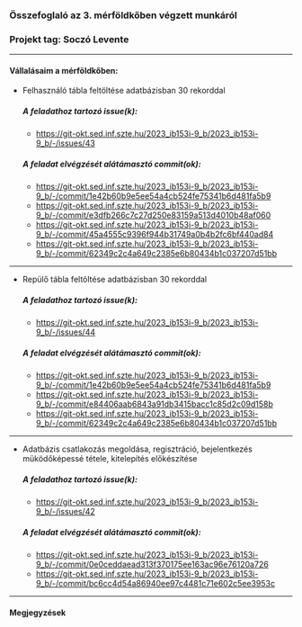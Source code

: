 ### Összefoglaló az 3. mérföldkőben végzett munkáról

### Projekt tag: Soczó Levente

___

#### Vállalásaim a mérföldkőben: 

 - Felhasználó tábla feltöltése adatbázisban 30 rekorddal

    ##### A feladathoz tartozó issue(k):

     - https://git-okt.sed.inf.szte.hu/2023_ib153i-9_b/2023_ib153i-9_b/-/issues/43

    ##### A feladat elvégzését alátámasztó commit(ok):

     - https://git-okt.sed.inf.szte.hu/2023_ib153i-9_b/2023_ib153i-9_b/-/commit/1e42b60b9e5ee54a4cb524fe75341b6d481fa5b9
     - https://git-okt.sed.inf.szte.hu/2023_ib153i-9_b/2023_ib153i-9_b/-/commit/e3dfb266c7c27d250e83159a513d4010b48af060
     - https://git-okt.sed.inf.szte.hu/2023_ib153i-9_b/2023_ib153i-9_b/-/commit/45a4555c9396f944b31749a0b4b2fc6bf440ad84
     - https://git-okt.sed.inf.szte.hu/2023_ib153i-9_b/2023_ib153i-9_b/-/commit/62349c2c4a649c2385e6b80434b1c037207d51bb

___

 - Repülő tábla feltöltése adatbázisban 30 rekorddal

     ##### A feladathoz tartozó issue(k):
     
      - https://git-okt.sed.inf.szte.hu/2023_ib153i-9_b/2023_ib153i-9_b/-/issues/44

     ##### A feladat elvégzését alátámasztó commit(ok):
     
      - https://git-okt.sed.inf.szte.hu/2023_ib153i-9_b/2023_ib153i-9_b/-/commit/1e42b60b9e5ee54a4cb524fe75341b6d481fa5b9
      - https://git-okt.sed.inf.szte.hu/2023_ib153i-9_b/2023_ib153i-9_b/-/commit/e84406aab6843a91db3415bacc1c85d2c09d158b
      - https://git-okt.sed.inf.szte.hu/2023_ib153i-9_b/2023_ib153i-9_b/-/commit/62349c2c4a649c2385e6b80434b1c037207d51bb

___
 - Adatbázis csatlakozás megoldása, regisztráció, bejelentkezés müködőképessé tétele, kitelepítés előkészítése

     ##### A feladathoz tartozó issue(k):
     
      - https://git-okt.sed.inf.szte.hu/2023_ib153i-9_b/2023_ib153i-9_b/-/issues/42

     ##### A feladat elvégzését alátámasztó commit(ok):
     
      - https://git-okt.sed.inf.szte.hu/2023_ib153i-9_b/2023_ib153i-9_b/-/commit/0e0ceddaead313f370175ee163ac96e76120a726
      - https://git-okt.sed.inf.szte.hu/2023_ib153i-9_b/2023_ib153i-9_b/-/commit/bc6cc4d54a86940ee97c4481c71e602c5ee3953c

___

#### Megjegyzések


